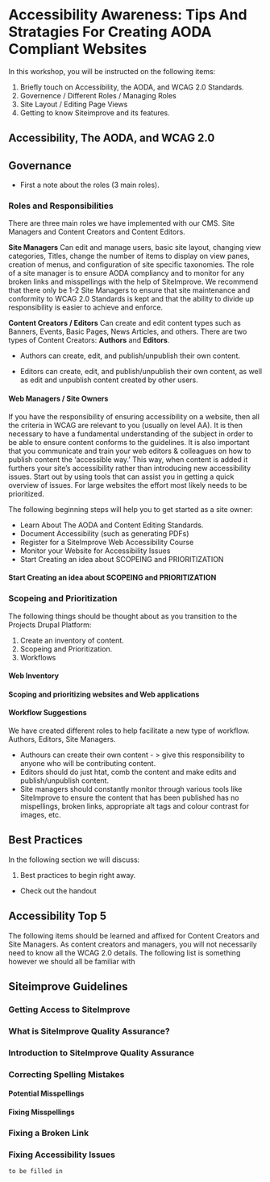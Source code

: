 # Accessibility Awareness: Tips And Stratagies For Creating AODA Compliant Websites
In this workshop, you will be instructed on the following items:

1. Briefly touch on Accessibility, the AODA, and WCAG 2.0 Standards.
2. Governence / Different Roles / Managing Roles
3. Site Layout / Editing Page Views
4. Getting to know Siteimprove and its features.

## Accessibility, The AODA, and WCAG 2.0


## Governance 
* First a note about the roles (3 main roles).

### Roles and Responsibilities
There are three main roles we have implemented with our CMS. Site Managers and Content Creators and Content Editors.

**Site Managers** 
Can edit and manage users, basic site layout, changing view categories, Titles, change the number of items to display on view panes, creation of menus, and configuration of site specific taxonomies. The role of a site manager is to ensure AODA compliancy and to monitor for any broken links and misspellings with the help of SiteImprove. We recommend that there only be 1-2 Site Managers to ensure that site maintenance and conformity to WCAG 2.0 Standards is kept and that the ability to divide up responsibility is easier to achieve and enforce.

**Content Creators / Editors** Can create and edit content types such as Banners, Events, Basic Pages, News Articles, and others. There are two types of Content Creators: **Authors** and **Editors**. 

- Authors can create, edit, and publish/unpublish their own content. 

- Editors can create, edit, and publish/unpublish their own content, as well as edit and unpublish content created by other users.

#### Web Managers / Site Owners
If you have the responsibility of ensuring accessibility on a website, then all the criteria in WCAG are relevant to you (usually on level AA). It is then necessary to have a fundamental understanding of the subject in order to be able to ensure content conforms to the guidelines. It is also important that you communicate and train your web editors & colleagues on how to publish content the ‘accessible way.’ This way, when content is added it furthers your site’s accessibility rather than introducing new accessibility issues. Start out by using tools that can assist you in getting a quick overview of issues. For large websites the effort most likely needs to be prioritized.

The following beginning steps will help you to get started as a site owner:

* Learn About The AODA and Content Editing Standards.
* Document Accessibility (such as generating PDFs)
* Register for a SiteImprove Web Accessibility Course
* Monitor your Website for Accessibility Issues
* Start Creating an idea about SCOPEING and PRIORITIZATION

#### Start Creating an idea about SCOPEING and PRIORITIZATION

### Scopeing and Prioritization
The following things should be thought about as you transition to the Projects Drupal Platform:

1. Create an inventory of content.
2. Scopeing and Prioritization.
3. Workflows

#### Web Inventory 

#### Scoping and prioritizing websites and Web applications

#### Workflow Suggestions
We have created different roles to help facilitate a new type of workflow. Authors, Editors, Site Managers.

* Authours can create their own content - > give this responsibility to anyone who will be contributing content.
* Editors should do just htat, comb the content and make edits and publish/unpublish content.
* Site managers should constantly monitor through various tools like SiteImprove to ensure the content that has been published has no mispellings, broken links, appropriate alt tags and colour contrast for images, etc.

## Best Practices
In the following section we will discuss:

1. Best practices to begin right away.
* Check out the handout

## Accessibility Top 5
The following items should be learned and affixed for Content Creators and Site Managers. As content creators and managers, you will not necessarily need to know all the WCAG 2.0 details.
The following list is something however we should all be familiar with

## Siteimprove Guidelines

### Getting Access to SiteImprove

### What is SiteImprove Quality Assurance?

### Introduction to SiteImprove Quality Assurance

### Correcting Spelling Mistakes

#### Potential Misspellings

#### Fixing Misspellings

### Fixing a Broken Link

### Fixing Accessibility Issues
`to be filled in`
